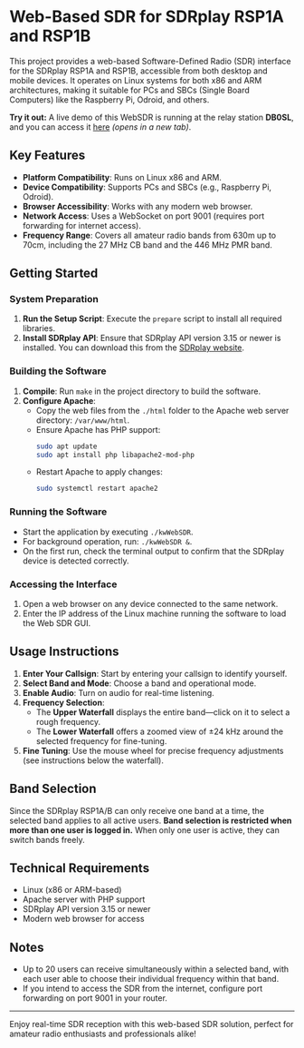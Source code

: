 # Web-Based SDR for SDRplay RSP1A and RSP1B

This project provides a web-based Software-Defined Radio (SDR) interface for the SDRplay RSP1A and RSP1B, accessible from both desktop and mobile devices. It operates on Linux systems for both x86 and ARM architectures, making it suitable for PCs and SBCs (Single Board Computers) like the Raspberry Pi, Odroid, and others.

**Try it out:** A live demo of this WebSDR is running at the relay station **DB0SL**, and you can access it [here](http://www.db0sl.de) _(opens in a new tab)_.

## Key Features

- **Platform Compatibility**: Runs on Linux x86 and ARM.
- **Device Compatibility**: Supports PCs and SBCs (e.g., Raspberry Pi, Odroid).
- **Browser Accessibility**: Works with any modern web browser.
- **Network Access**: Uses a WebSocket on port 9001 (requires port forwarding for internet access).
- **Frequency Range**: Covers all amateur radio bands from 630m up to 70cm, including the 27 MHz CB band and the 446 MHz PMR band.

## Getting Started

### System Preparation

1. **Run the Setup Script**: Execute the `prepare` script to install all required libraries.
2. **Install SDRplay API**: Ensure that SDRplay API version 3.15 or newer is installed. You can download this from the [SDRplay website](https://www.sdrplay.com/).
   
### Building the Software

1. **Compile**: Run `make` in the project directory to build the software.
2. **Configure Apache**:
   - Copy the web files from the `./html` folder to the Apache web server directory: `/var/www/html`.
   - Ensure Apache has PHP support:
     ```bash
     sudo apt update
     sudo apt install php libapache2-mod-php
     ```
   - Restart Apache to apply changes:
     ```bash
     sudo systemctl restart apache2
     ```

### Running the Software

- Start the application by executing `./kwWebSDR`.
- For background operation, run: `./kwWebSDR &`.
- On the first run, check the terminal output to confirm that the SDRplay device is detected correctly.

### Accessing the Interface

1. Open a web browser on any device connected to the same network.
2. Enter the IP address of the Linux machine running the software to load the Web SDR GUI.

## Usage Instructions

1. **Enter Your Callsign**: Start by entering your callsign to identify yourself.
2. **Select Band and Mode**: Choose a band and operational mode.
3. **Enable Audio**: Turn on audio for real-time listening.
4. **Frequency Selection**:
   - The **Upper Waterfall** displays the entire band—click on it to select a rough frequency.
   - The **Lower Waterfall** offers a zoomed view of ±24 kHz around the selected frequency for fine-tuning.
5. **Fine Tuning**: Use the mouse wheel for precise frequency adjustments (see instructions below the waterfall).

## Band Selection

Since the SDRplay RSP1A/B can only receive one band at a time, the selected band applies to all active users. **Band selection is restricted when more than one user is logged in.** When only one user is active, they can switch bands freely.

## Technical Requirements

- Linux (x86 or ARM-based)
- Apache server with PHP support
- SDRplay API version 3.15 or newer
- Modern web browser for access

## Notes

- Up to 20 users can receive simultaneously within a selected band, with each user able to choose their individual frequency within that band.
- If you intend to access the SDR from the internet, configure port forwarding on port 9001 in your router.

---

Enjoy real-time SDR reception with this web-based SDR solution, perfect for amateur radio enthusiasts and professionals alike!
